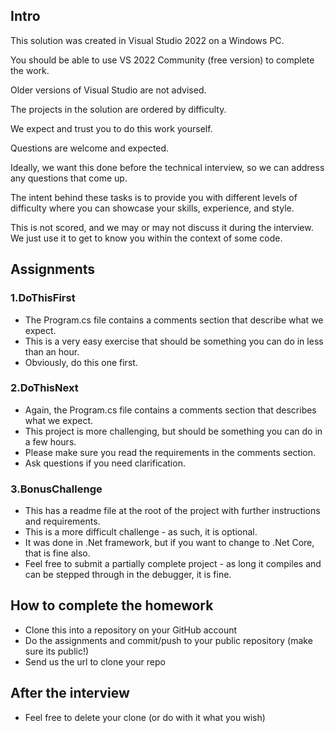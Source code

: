 ## Intro

This solution was created in Visual Studio 2022 on a Windows PC.  

You should be able to use VS 2022 Community (free version) to complete the work.

Older versions of Visual Studio are not advised.

The projects in the solution are ordered by difficulty.

We expect and trust you to do this work yourself. 

Questions are welcome and expected.

Ideally, we want this done before the technical interview, so we can address any questions that come up.  

The intent behind these tasks is to provide you with different levels of difficulty where you can showcase your skills, experience, and style.

This is not scored, and we may or may not discuss it during the interview.  We just use it to get to know you within the context of some code.


## Assignments

### 1.DoThisFirst

- The Program.cs file contains a comments section that describe what we expect.
- This is a very easy exercise that should be something you can do in less than an hour.
- Obviously, do this one first.

### 2.DoThisNext
- Again, the Program.cs file contains a comments section that describes what we expect.
- This project is more challenging, but should be something you can do in a few hours.
- Please make sure you read the requirements in the comments section.
- Ask questions if you need clarification.

### 3.BonusChallenge
- This has a readme file at the root of the project with further instructions and requirements.  
- This is a more difficult challenge - as such, it is optional.
- It was done in .Net framework, but if you want to change to .Net Core, that is fine also.
- Feel free to submit a partially complete project - as long it compiles and can be stepped through in the debugger, it is fine.



## How to complete the homework

- Clone this into a repository on your GitHub account
- Do the assignments and commit/push to your public repository (make sure its public!)
- Send us the url to clone your repo

## After the interview
- Feel free to delete your clone (or do with it what you wish)
